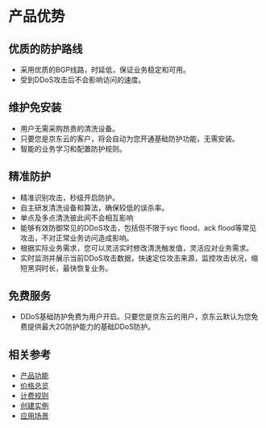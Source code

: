 # 产品优势

## 优质的防护路线

- 采用优质的BGP线路，时延低，保证业务稳定和可用。
- 受到DDoS攻击后不会影响访问的速度。

## 维护免安装
- 用户无需采购昂贵的清洗设备。
- 只要您是京东云的客户，将会自动为您开通基础防护功能，无需安装。
- 智能的业务学习和配置防护规则。

## 精准防护

- 精准识别攻击，秒级开启防护。
- 自主研发清洗设备和算法，确保较低的误杀率。
- 单点及多点清洗彼此间不会相互影响
- 能够有效防御常见的DDoS攻击，包括但不限于syc flood、ack flood等常见攻击，不对正常业务访问造成影响。
- 根据实际业务需求，您可以灵活实时修改清洗触发值，灵活应对业务需求。
- 实时监测并展示当前DDoS攻击数据，快速定位攻击来源，监控攻击状况，缩短黑洞时长，最快恢复业务。

## 免费服务

- DDoS基础防护免费为用户开启。只要您是京东云的用户，京东云默认为您免费提供最大2G防护能力的基础DDoS防护。

## 相关参考

- [产品功能](../Introduction/features.md)
- [价格总览](../Pricing/Billing-Overview.md)
- [计费规则](../Pricing/Billing-Overview.md)
- [创建实例](../Getting-Started/Basic-Anti-DDos-Started.md)
- [应用场景](../Introduction/Application-Scenarios.md)
